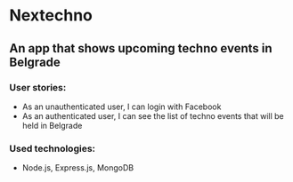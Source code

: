 Nextechno
===

An app that shows upcoming techno events in Belgrade
---

### User stories:
* As an unauthenticated user, I can login with Facebook
* As an authenticated user, I can see the list of techno events that will be held in Belgrade

### Used technologies:
* Node.js, Express.js, MongoDB
